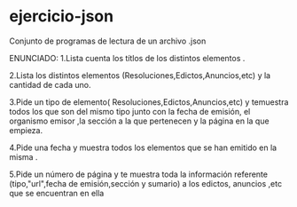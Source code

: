 # ejercicio-json
Conjunto de programas de lectura de un archivo .json

ENUNCIADO:
1.Lista cuenta los títlos de los distintos elementos .

2.Lista los distintos elementos (Resoluciones,Edictos,Anuncios,etc) y la cantidad de cada uno.

3.Pide un tipo de elemento( Resoluciones,Edictos,Anuncios,etc) y temuestra todos los que son del mismo tipo junto con la fecha de emisión, el organismo emisor ,la sección a la que pertenecen y la página en la que empieza.

4.Pide una fecha y muestra todos los elementos que se han emitido en la misma .

5.Pide un número de página y te muestra  toda la información referente (tipo,"url",fecha de emisión,sección y sumario) a los edictos, anuncios ,etc que se encuentran en ella 
